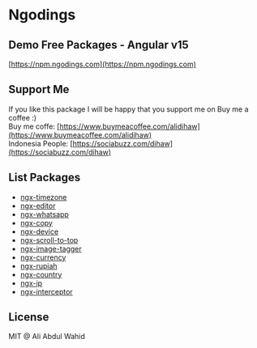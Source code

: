 # Ngodings

## Demo Free Packages - Angular v15

[https://npm.ngodings.com](https://npm.ngodings.com)

## Support Me

If you like this package I will be happy that you support me on Buy me a coffee :) <br />
Buy me coffe: [https://www.buymeacoffee.com/alidihaw](https://www.buymeacoffee.com/alidihaw) <br />
Indonesia People: [https://sociabuzz.com/dihaw](https://sociabuzz.com/dihaw)

## List Packages

- [ngx-timezone](https://npm.ngodings.com/packages/ngx-timezone)
- [ngx-editor](https://npm.ngodings.com/packages/ngx-editor)
- [ngx-whatsapp](https://npm.ngodings.com/packages/ngx-whatsapp)
- [ngx-copy](https://npm.ngodings.com/packages/ngx-copy)
- [ngx-device](https://npm.ngodings.com/packages/ngx-device)
- [ngx-scroll-to-top](https://npm.ngodings.com/packages/ngx-scroll-to-top)
- [ngx-image-tagger](https://npm.ngodings.com/packages/ngx-image-tagger)
- [ngx-currency](https://npm.ngodings.com/packages/ngx-currency)
- [ngx-rupiah](https://npm.ngodings.com/packages/ngx-rupiah)
- [ngx-country](https://npm.ngodings.com/packages/ngx-country)
- [ngx-ip](https://npm.ngodings.com/packages/ngx-ip)
- [ngx-interceptor](https://www.npmjs.com/package/@ngodings/ngx-interceptor)

## License

MIT @ Ali Abdul Wahid